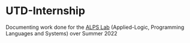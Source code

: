 # UTD-Internship
Documenting work done for the [ALPS Lab](https://personal.utdallas.edu/~gupta/labpage/) (Applied-Logic, Programming Languages and Systems) over Summer 2022
